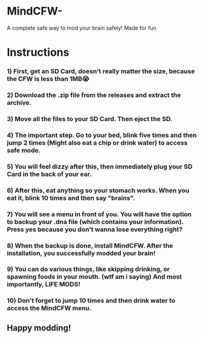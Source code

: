 # MindCFW-
A complete safe way to mod your brain safely! Made for fun


# Instructions 

### 1) First, get an SD Card, doesn't really matter the size, because the CFW is less than 1MB😭


### 2) Download the .zip file from the releases and extract the archive.


### 3) Move all the files to your SD Card. Then eject the SD.

 
### 4) The important step. Go to your bed, blink five times and then jump 2 times (Might also eat a chip or drink water) to access safe mode.


### 5) You will feel dizzy after this, then immediately plug your SD Card in the back of your ear. 


### 6) After this, eat anything so your stomach works. When you eat it, blink 10 times and then say "brains".


### 7) You will see a menu in front of you. You will have the option to backup your .dna file (which contains your information). Press yes because you don't wanna lose everything right?


### 8) When the backup is done, install MindCFW. After the installation, you successfully modded your brain!


### 9) You can do various things, like skipping drinking, or spawning foods in your mouth. (wtf am i saying) And most importantly, LIFE MODS!


### 10) Don't forget to jump 10 times and then drink water to access the MindCFW menu.



## Happy modding!
